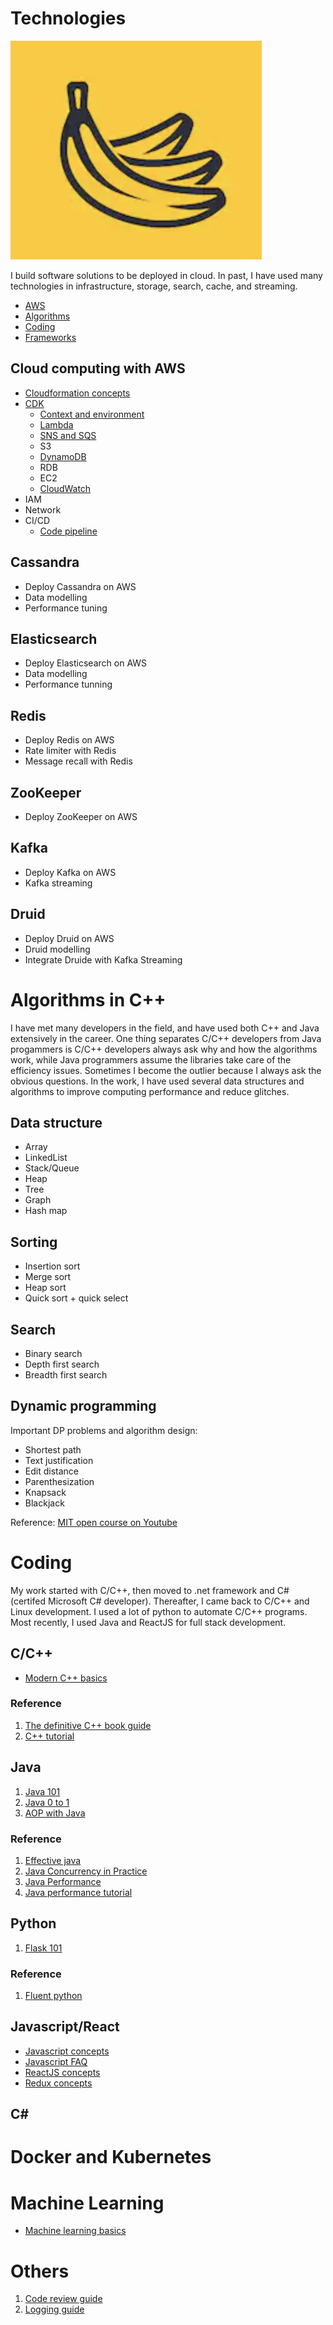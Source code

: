 # Technologies
![bragging](/resources/img/logo.png)

I build software solutions to be deployed in cloud. In past, I have used many technologies in infrastructure, storage, search, cache, and streaming.

- [AWS](AWS.md)
- [Algorithms](algorithms.md)
- [Coding](coding.md)
- [Frameworks](framework.md)

## Cloud computing with AWS
- [Cloudformation concepts](infrastructure/AWS/conceptnotes.md)
- [CDK](infrastructure/AWS/CDK.md)
  * [Context and environment](infrastructure/AWS/CDK_context.md)
  * [Lambda](infrastructure/AWS/CDK_lambda.md)
  * [SNS and SQS](infrastructure/AWS/CDK_sqs.md)
  * S3
  * [DynamoDB](infrastructure/AWS/CDK_dynamodb.md)
  * RDB
  * EC2
  * [CloudWatch](infrastructure/AWS/CDK_cloudwatch.md)
- IAM
- Network
- CI/CD
  * [Code pipeline](infrastructure/AWS/CDK_pipeline.md)

## Cassandra
- Deploy Cassandra on AWS
- Data modelling
- Performance tuning

## Elasticsearch
- Deploy Elasticsearch on AWS
- Data modelling
- Performance tunning

## Redis
- Deploy Redis on AWS
- Rate limiter with Redis
- Message recall with Redis

## ZooKeeper
- Deploy ZooKeeper on AWS

## Kafka
- Deploy Kafka on AWS
- Kafka streaming

## Druid
- Deploy Druid on AWS
- Druid modelling
- Integrate Druide with Kafka Streaming

# Algorithms in C++
I have met many developers in the field, and have used both C++ and Java extensively in the career. One thing separates C/C++ developers from Java progammers is C/C++ developers always ask why and how the algorithms work, while Java programmers assume the libraries take care of the efficiency issues. Sometimes I become the outlier because I always ask the obvious questions. In the work, I have used several data structures and algorithms to improve computing performance and reduce glitches.

## Data structure
- Array
- LinkedList
- Stack/Queue
- Heap
- Tree
- Graph
- Hash map

## Sorting
- Insertion sort
- Merge sort
- Heap sort
- Quick sort + quick select

## Search
- Binary search
- Depth first search
- Breadth first search

## Dynamic programming

Important DP problems and algorithm design:
- Shortest path
- Text justification
- Edit distance
- Parenthesization
- Knapsack
- Blackjack
 
Reference: [MIT open course on Youtube ](https://www.youtube.com/playlist?list=PLcDimPvbmfT8qAxD6JH_kmXiQwTNcoK78) 

# Coding
My work started with C/C++, then moved to .net framework and C# (certifed Microsoft C# developer). Thereafter, I came back to C/C++ and Linux development. I used a lot of python to automate C/C++ programs. Most recently, I used Java and ReactJS for full stack development.

## C/C++
- [Modern C++ basics](coding/cpp/basics.md)

### Reference
1. [The definitive C++ book guide](https://stackoverflow.com/questions/388242/the-definitive-c-book-guide-and-list)
2. [C++ tutorial](https://github.com/changkun/modern-cpp-tutorial) 

## Java
1. [Java 101](coding/java/java101.md)
2. [Java 0 to 1](coding/java/java021.md)
3. [AOP with Java](coding/java/aop101.md)

### Reference
1. [Effective java]()
2. [Java Concurrency in Practice](http://www.amazon.com/dp/0321349601/?tag=javamysqlanta-20)
3. [Java Performance](https://www.amazon.com/Java-Performance-Charlie-Hunt/dp/0137142528)
4. [Java performance tutorial](http://tutorials.jenkov.com/java-performance/index.html)

## Python
1. [Flask 101](coding/python/flask101.md)

### Reference
1. [Fluent python](https://www.amazon.com/Fluent-Python-Concise-Effective-Programming/dp/1492056359)

## Javascript/React
- [Javascript concepts](coding/javascript/javascript.md)
- [Javascript FAQ](coding/javascript/jsfaq.md)
- [ReactJS concepts](coding/javascript/devnotes.md)
- [Redux concepts](coding/javascript/reduxnotes.md)

## C#

# Docker and Kubernetes

# Machine Learning

- [Machine learning basics](ml/basics.md)

# Others

1. [Code review guide](others/codereview.md)
2. [Logging guide](others/logging.md)
